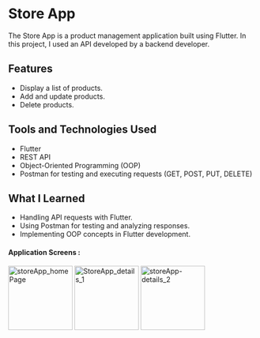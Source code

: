 # Store App

The Store App is a product management application built using Flutter. In this project, I used an API developed by a backend developer.

## Features
- Display a list of products.
- Add and update products.
- Delete products.

## Tools and Technologies Used
- Flutter
- REST API
- Object-Oriented Programming (OOP)
- Postman for testing and executing requests (GET, POST, PUT, DELETE)

## What I Learned
- Handling API requests with Flutter.
- Using Postman for testing and analyzing responses.
- Implementing OOP concepts in Flutter development.

#### Application Screens :

<div>
  <img width="130" alt="storeApp_homePage" src="https://github.com/user-attachments/assets/fbd25047-91bb-47f4-ab3f-91210fa00590">
  <img width="130" alt="StoreApp_details_1" src="https://github.com/user-attachments/assets/3dbbb6d7-8f72-4a07-bd87-7b6eb42f7a0f">
<img width="130" alt="storeApp-details_2" src="https://github.com/user-attachments/assets/895dc90a-18ac-41f5-8942-c899c90d4753">

</div>
